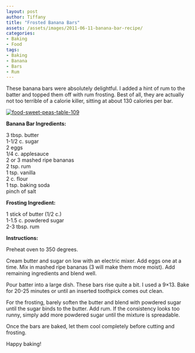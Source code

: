 ```yaml
---
layout: post
author: Tiffany
title: "Frosted Banana Bars"
assets: /assets/images/2011-06-11-banana-bar-recipe/
categories: 
- Baking
- Food
tags: 
- Baking
- Banana
- Bars
- Rum
---
```


These banana bars were absolutely delightful. I added a hint of rum to the batter and topped them off with rum frosting. Best of all, they are actually not too terrible of a calorie killer, sitting at about 130 calories per bar.

[![](jekyll_uploads/2011/06/food-sweet-peas-table-109-575x431.jpg "food-sweet-peas-table-109")](http://www.sweetpeonies.com/2011/06/banana-bar-recipe/food-sweet-peas-table-109/)

**Banana Bar Ingredients:**

3 tbsp. butter  
1-1/2 c. sugar  
2 eggs  
1/4 c. applesauce  
2 or 3 mashed ripe bananas  
2 tsp. rum  
1 tsp. vanilla  
2 c. flour  
1 tsp. baking soda  
pinch of salt

**Frosting Ingredient:**

1 stick of butter (1/2 c.)  
1-1.5 c. powdered sugar  
2-3 tbsp. rum

**Instructions:**

Preheat oven to 350 degrees.

Cream butter and sugar on low with an electric mixer. Add eggs one at a time. Mix in mashed ripe bananas (3 will make them more moist). Add remaining ingredients and blend well.

Pour batter into a large dish. These bars rise quite a bit. I used a 9×13\. Bake for 20-25 minutes or until an inserted toothpick comes out clean.

For the frosting, barely soften the butter and blend with powdered sugar until the sugar binds to the butter. Add rum. If the consistency looks too runny, simply add more powdered sugar until the mixture is spreadable.

Once the bars are baked, let them cool completely before cutting and frosting.

Happy baking!